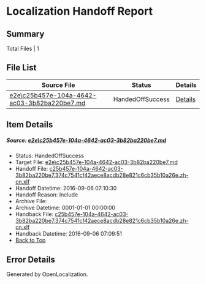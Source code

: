 # <a name='report-top'></a> Localization Handoff Report

## Summary
 Total Files | 1

## File List
 Source File | Status | Details 
 ----------- | ------ | ------- 
 [e2e\c25b457e-104a-4642-ac03-3b82ba220be7.md](https://github.com/OpenLocalizationTestOrg/ol-test0/blob/9b2e5fdcafc0a9de1bbb3781205fa7679c1b0a24/e2e/c25b457e-104a-4642-ac03-3b82ba220be7.md) | HandedOffSuccess | [Details](#bb2036e1c47a9e9910ccccf1bc57b1b187e6248a1)

## Item Details
##### <a name='bb2036e1c47a9e9910ccccf1bc57b1b187e6248a1'></a> Source: [e2e\c25b457e-104a-4642-ac03-3b82ba220be7.md](https://github.com/OpenLocalizationTestOrg/ol-test0/blob/9b2e5fdcafc0a9de1bbb3781205fa7679c1b0a24/e2e/c25b457e-104a-4642-ac03-3b82ba220be7.md)
* Status: HandedOffSuccess
* Target File: [e2e\c25b457e-104a-4642-ac03-3b82ba220be7.md](https://github.com/OpenLocalizationTestOrg/ol-test0-zhcn/blob/b7a7a9c7daa9866fb2791046928009cddf1b30ac/e2e/c25b457e-104a-4642-ac03-3b82ba220be7.md)
* Handoff File: [c25b457e-104a-4642-ac03-3b82ba220be7.374c7541cf42aece8acdb28e821c6cb35b10a26e.zh-cn.xlf](https://github.com/OpenLocalizationTestOrg/ol-test0-handoff/blob/00fbca51f3500497d5e392a71af656037fcae63d/ol-handoff/OpenLocalizationTestOrg/ol-test0-zhcn/ci/ht/c25b457e-104a-4642-ac03-3b82ba220be7.374c7541cf42aece8acdb28e821c6cb35b10a26e.zh-cn.xlf)
* Handoff Datetime: 2016-09-06 07:10:30
* Handoff Reason: Include
* Archive File: 
* Archive Datetime: 0001-01-01 00:00:00
* Handback File: [c25b457e-104a-4642-ac03-3b82ba220be7.374c7541cf42aece8acdb28e821c6cb35b10a26e.zh-cn.xlf](https://github.com/OpenLocalizationTestOrg/ol-test0-handback/blob/a68f72624442338c3f4bd9e7e90e27f4317ab1c9/ol-handback/OpenLocalizationTestOrg/ol-test0-zhcn/ci/ht/c25b457e-104a-4642-ac03-3b82ba220be7.374c7541cf42aece8acdb28e821c6cb35b10a26e.zh-cn.xlf)
* Handback Datetime: 2016-09-06 07:09:51
* [Back to Top](#report-top)


## Error Details

Generated by OpenLocalization.
